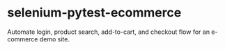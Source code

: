 # selenium-pytest-ecommerce
Automate login, product search, add-to-cart, and checkout flow for an e-commerce demo site.
